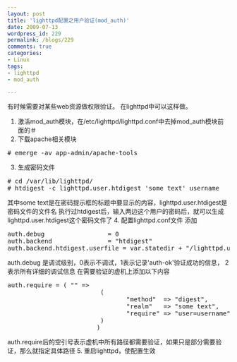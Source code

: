```yaml
---
layout: post
title: 'lighttpd配置之用户验证(mod_auth)'
date: 2009-07-13
wordpress_id: 229
permalink: /blogs/229
comments: true
categories:
- Linux
tags:
- lighttpd
- mod_auth

---
```

有时候需要对某些web资源做权限验证。 在lighttpd中可以这样做。
1. 激活mod_auth模块，在/etc/lighttpd/lighttpd.conf中去掉mod_auth模块前面的＃
2. 下载apache相关模块
<pre class="prettyprint linenums">
# emerge -av app-admin/apache-tools
</pre>
3. 生成密码文件
<pre class="prettyprint linenums">
# cd /var/lib/lighttpd/
# htdigest -c lighttpd.user.htdigest 'some text' username
</pre>
其中some text是在密码提示框的标题中要显示的内容，lighttpd.user.htdigest是密码文件的文件名
执行过htdigest后，输入两边这个用户的密码后，就可以生成lighttpd.user.htdigest这个密码文件了
4. 配置lighttpd.conf文件
添加
<pre class="prettyprint linenums">
auth.debug                 = 0 
auth.backend               = "htdigest"
auth.backend.htdigest.userfile = var.statedir + "/lighttpd.user.htdigest"
</pre>
auth.debug 是调试级别，0表示不调试，1表示记录'auth-ok'验证成功的信息， 2表示所有详细的调试信息
在需要验证的虚机上添加以下内容
<pre class="prettyprint linenums">
auth.require = ( "" =>
                         (
                                "method"  => "digest",
                                "realm"   => "some text",
                                "require" => "user=username"
                         )
                        )
</pre>
auth.require后的空引号表示虚机中所有路径都需要验证，如果只是部分需要验证，那么就指定具体路径
5. 重启lighttpd，使配置生效
